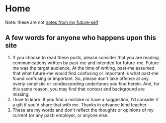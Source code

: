 # Home

Note: these are not [notes _from_ my future-self](https://www.youtube.com/watch?reload=9&v=SdT7r1OXFQ0)

## A few words for anyone who happens upon this site

1. If you choose to read these posts, please consider that you are reading communications written by past-me and intended for future-me. Future-me was the target audience. At the time of writing, past-me assumed that what future-me would find confusing or important is what past-me found confusing or important. So, please don't take offense at any overly simplistic or condescending undertones you find herein. And, for this same reason, you may find that context and background are missing.
2. I love to learn. If you find a mistake or have a suggestion, I'd consider it a gift if you'd share that with me. Thanks in advance kind teacher.
3. These are my words and don't reflect the thoughts or opinions of my current (or any past) employer, or anyone else.
